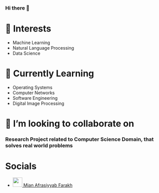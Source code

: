 ### Hi there 👋

# 🔭  Interests
- Machine Learning
- Natural Language Processing
- Data Science

# 🌱 Currently Learning
- Operating Systems
- Computer Networks
- Software Engineering
- Digital Image Processing

# 👯 I’m looking to collaborate on 
### Research Project related to Computer Science Domain, that solves real world problems

# Socials

- <a href="https://www.linkedin.com/in/mian-afrasiyyab-f-1998091ab/"><img src="https://cdn.worldvectorlogo.com/logos/linkedin-icon.svg" width="30" height="30" /> Mian Afrasiyyab Farakh</a>



<!--
**mianafraf/mianafraf** is a ✨ _special_ ✨ repository because its `README.md` (this file) appears on your GitHub profile.


Here are some ideas to get you started:

- 🔭 I’m currently working on ...
- 🌱 I’m currently learning ...
- 👯 I’m looking to collaborate on ...
- 🤔 I’m looking for help with ...
- 💬 Ask me about ...
- 📫 How to reach me: ...
- 😄 Pronouns: ...
- ⚡ Fun fact: ...
-->
